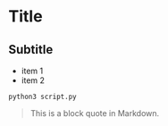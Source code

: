 # Title

## Subtitle

- item 1
- item 2

```
python3 script.py
```

> This is a block quote in Markdown.
